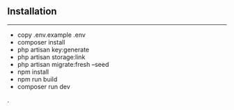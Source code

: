 ## Installation

---

 - copy .env.example .env
 - composer install
 - php artisan key:generate
 - php artisan storage:link
 - php artisan migrate:fresh –seed
 - npm install
 - npm run build
 - composer run dev

.
